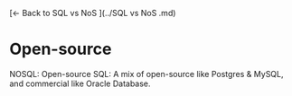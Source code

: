 [← Back to SQL vs NoS ](../SQL vs NoS .md)

# Open-source

NOSQL: Open-source
SQL: A mix of open-source like Postgres & MySQL, and commercial like Oracle Database.